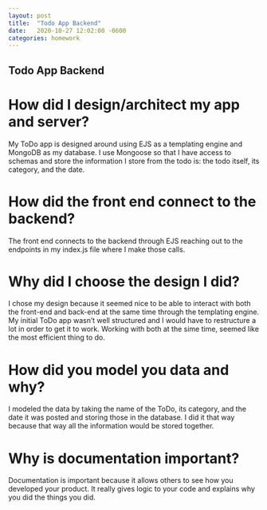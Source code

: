 ```yaml
---
layout: post
title:  "Todo App Backend"
date:   2020-10-27 12:02:00 -0600
categories: homework
---
```


## Todo App Backend

# How did I design/architect my app and server?

My ToDo app is designed around using EJS as a templating engine and MongoDB as my database. I use Mongoose so that I have access to schemas and store the information I store from the todo is: the todo itself, its category, and the date.

# How did the front end connect to the backend?

The front end connects to the backend through EJS reaching out to the endpoints in my index.js file where I make those calls.

# Why did I choose the design I did?

I chose my design because it seemed nice to be able to interact with both the front-end and back-end at the same time through the templating engine. My initial ToDo app wasn’t well structured and I would have to restructure a lot in order to get it to work. Working with both at the sime time, seemed like the most efficient thing to do.

# How did you model you data and why?

I modeled the data by taking the name of the ToDo, its category, and the date it was posted and storing those in the database. I did it that way because that way all the information would be stored together.

# Why is documentation important?

Documentation is important because it allows others to see how you developed your product. It really gives logic to your code and explains why you did the things you did.